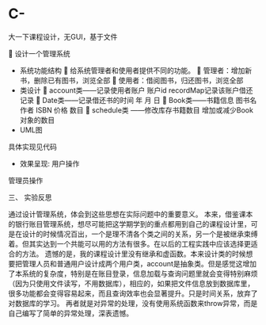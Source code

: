 # C-
大一下课程设计，无GUI，基于文件

	设计一个管理系统
-	系统功能结构
	给系统管理者和使用者提供不同的功能。
	管理者：增加新书，删除已有图书，浏览全部
	使用者：借阅图书，归还图书，浏览全部 
-	类设计
	account类——记录使用者账户
账户id
recordMap记录该账户借还记录
	Date类——记录借还书的时间
年 月 日
	Book类——书籍信息
图书名 作者 ISBN 价格  数目
	schedule类 ——修改库存书籍数目
增加或减少Book对象的数目
-	UML图
  
 
具体实现见代码
-	效果呈现:
用户操作
 


 
 
管理员操作
 
 
 
 
三、	实验反思

通过设计管理系统，体会到这些思想在实际问题中的重要意义。
本来，借鉴课本的银行账目管理系统，想尽可能把这学期学到的重点都用到自己的课程设计里，可是在设计的时候情况百出，一个是理不清各个类之间的关系，另一个是被继承束缚着。但其实达到一个共能可以用的方法有很多。在以后的工程实践中应该选择更适合的方法。
遗憾的是，我的课程设计里没有继承和虚函数。本来设计类的时候想要把管理人员和普通用户设计成两个用户类，account是抽象类。但是感觉这增加了本系统的复杂度，特别是在账目登录，信息加载与查询问题里就会变得特别麻烦（因为只使用文件读写，不用数据库），相应的，如果把文件信息放到数据库里，很多功能都会变得容易起来，而且查询效率也会显著提升。只是时间关系，放弃了对数据库的学习。
再者就是对异常的处理，没有使用系统函数来throw异常，而是自己编写了简单的异常处理，深表遗憾。


